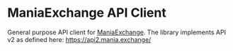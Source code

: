 # ManiaExchange API Client

General purpose API client for [ManiaExchange](https://mania.exchange/). The library implements API v2 as defined here: https://api2.mania.exchange/
